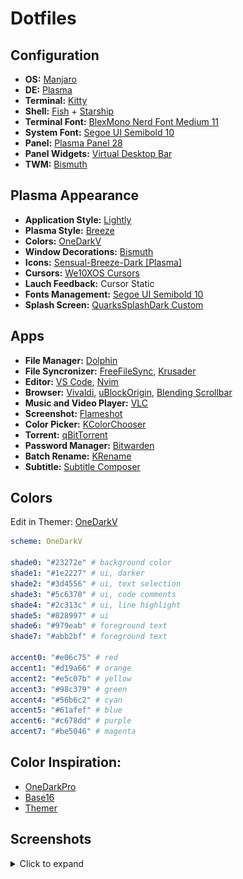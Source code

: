 # Dotfiles

## Configuration
- **OS:** [Manjaro](https://manjaro.org/downloads/official/kde)
- **DE:** [Plasma](https://kde.org/pt-br/plasma-desktop)
- **Terminal:** [Kitty](https://sw.kovidgoyal.net/kitty)
- **Shell:** [Fish](https://fishshell.com) + [Starship](https://starship.rs)
- **Terminal Font:** [BlexMono Nerd Font Medium 11](https://github.com/IBM/plex)
- **System Font:** [Segoe UI Semibold 10](https://docs.microsoft.com/pt-br/typography/font-list/segoe-ui)
- **Panel:** [Plasma Panel 28](https://userbase.kde.org/Plasma/Panels)
- **Panel Widgets:** [Virtual Desktop Bar](https://github.com/wsdfhjxc/virtual-desktop-bar)
- **TWM:** [Bismuth](https://github.com/Bismuth-Forge/bismuth)

## Plasma Appearance
- **Application Style:** [Lightly](https://github.com/Luwx/Lightly)
- **Plasma Style:** [Breeze](https://archlinux.org/packages/extra/x86_64/breeze)
- **Colors:** [OneDarkV](config/kde/kde.colors)
- **Window Decorations:** [Bismuth](https://github.com/Bismuth-Forge/bismuth)
- **Icons:** [Sensual-Breeze-Dark [Plasma]](https://store.kde.org/p/1373825)
- **Cursors:** [We10XOS Cursors](https://store.kde.org/p/1381208)
- **Lauch Feedback:** Cursor Static
- **Fonts Management:** [Segoe UI Semibold 10](https://docs.microsoft.com/pt-br/typography/font-list/segoe-ui)
- **Splash Screen:** [QuarksSplashDark Custom](config/kde/splash-screen/onedarkv)

## Apps
- **File Manager:** [Dolphin](https://apps.kde.org/dolphin)
- **File Syncronizer:** [FreeFileSync](https://freefilesync.org), [Krusader](https://krusader.org)
- **Editor:** [VS Code](https://code.visualstudio.com), [Nvim](https://neovim.io)
- **Browser:** [Vivaldi](https://vivaldi.com/pt-br), [uBlockOrigin](https://chrome.google.com/webstore/detail/ublock-origin/cjpalhdlnbpafiamejdnhcphjbkeiagm), [Blending Scrollbar](https://chrome.google.com/webstore/detail/blending-scrollbar/ajjnokaolfbjimgelmdmdlijoclmjnag)
- **Music and Video Player:** [VLC](https://www.videolan.org/vlc)
- **Screenshot:** [Flameshot](https://flameshot.org)
- **Color Picker:** [KColorChooser](https://apps.kde.org/kcolorchooser)
- **Torrent:** [qBitTorrent](https://www.qbittorrent.org)
- **Password Manager:** [Bitwarden](https://bitwarden.com)
- **Batch Rename:** [KRename](https://apps.kde.org/krename)
- **Subtitle:** [Subtitle Composer](https://subtitlecomposer.kde.org)

## Colors
Edit in Themer: [OneDarkV](https://themer.dev/?colors.dark.accent0=%23e06c75&colors.dark.accent1=%23d19a66&colors.dark.accent2=%23e5c07b&colors.dark.accent3=%2398c379&colors.dark.accent4=%2356b6c2&colors.dark.accent5=%2361afef&colors.dark.accent6=%23c678dd&colors.dark.accent7=%23be5046&colors.dark.shade0=%23282c34&colors.dark.shade1=%231e2227&colors.dark.shade2=%233d4556&colors.dark.shade3=%235c6370&colors.dark.shade4=%232c313c&colors.dark.shade5=%23828997&colors.dark.shade6=%23979eab&colors.dark.shade7=%23abb2bf&colors.light.accent0=%23e45649&colors.light.accent1=%23986801&colors.light.accent2=%23c18401&colors.light.accent3=%2350a14f&colors.light.accent4=%230184bc&colors.light.accent5=%234078f2&colors.light.accent6=%23a626a4&colors.light.accent7=%23ca1243&colors.light.shade0=%23fafafa&colors.light.shade1=%23CDCED1&colors.light.shade2=%23a0a1a7&colors.light.shade3=%239d9d9f&colors.light.shade4=%2383858B&colors.light.shade5=%23696c77&colors.light.shade6=%2351535D&colors.light.shade7=%23383a42&activeColorSet=dark&calculateIntermediaryShades.dark=false&calculateIntermediaryShades.light=false)

```yml
scheme: OneDarkV

shade0: "#23272e" # background color
shade1: "#1e2227" # ui, darker
shade2: "#3d4556" # ui, text selection
shade3: "#5c6370" # ui, code comments
shade4: "#2c313c" # ui, line highlight
shade5: "#828997" # ui
shade6: "#979eab" # foreground text
shade7: "#abb2bf" # foreground text

accent0: "#e06c75" # red
accent1: "#d19a66" # orange
accent2: "#e5c07b" # yellow
accent3: "#98c379" # green
accent4: "#56b6c2" # cyan
accent5: "#61afef" # blue
accent6: "#c678dd" # purple
accent7: "#be5046" # magenta
```

## Color Inspiration:
- [OneDarkPro](https://github.com/Binaryify/OneDark-Pro)
- [Base16](https://github.com/LalitMaganti/base16-onedark-scheme)
- [Themer](https://themer.dev/?colors.dark.accent0=%23e06c75&colors.dark.accent1=%23d19a66&colors.dark.accent2=%23e5c07b&colors.dark.accent3=%2398c379&colors.dark.accent4=%2356b6c2&colors.dark.accent5=%2361afef&colors.dark.accent6=%23c678dd&colors.dark.accent7=%23be5046&colors.dark.shade0=%23282c34&colors.dark.shade1=%23393e48&colors.dark.shade2=%234b515c&colors.dark.shade3=%235c6370&colors.dark.shade4=%23636d83&colors.dark.shade5=%23828997&colors.dark.shade6=%23979eab&colors.dark.shade7=%23abb2bf&colors.light.accent0=%23e45649&colors.light.accent1=%23986801&colors.light.accent2=%23c18401&colors.light.accent3=%2350a14f&colors.light.accent4=%230184bc&colors.light.accent5=%234078f2&colors.light.accent6=%23a626a4&colors.light.accent7=%23ca1243&colors.light.shade0=%23fafafa&colors.light.shade1=%23CDCED1&colors.light.shade2=%23a0a1a7&colors.light.shade3=%239d9d9f&colors.light.shade4=%2383858B&colors.light.shade5=%23696c77&colors.light.shade6=%2351535D&colors.light.shade7=%23383a42&activeColorSet=dark&calculateIntermediaryShades.dark=false&calculateIntermediaryShades.light=false)

## Screenshots
<details>
  <summary>Click to expand</summary>
  <img src="img/screenshots/desktop.png" alt="Dolphin">
</details>

